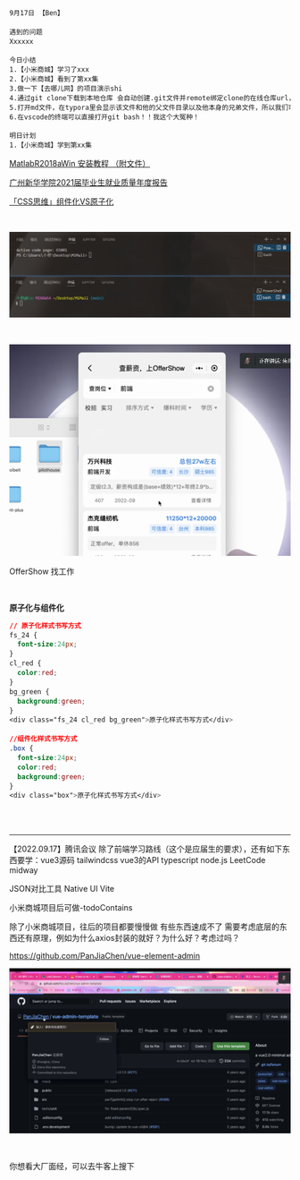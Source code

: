 ```html
9月17日 【Ben】

遇到的问题
Xxxxxx

今日小结
1.【小米商城】学习了xxx
2.【小米商城】看到了第xx集
3.做一下【去哪儿网】的项目演示shi
4.通过git clone下载到本地仓库 会自动创建.git文件并remote绑定clone的在线仓库url，这样就不用自己手动git init和git remote 很方便
5.打开md文件，在typora里会显示该文件和他的父文件目录以及他本身的兄弟文件，所以我们可以把笔记的md文件建在根目录下，这样可以方便的打开整个项目文件夹
6.在vscode的终端可以直接打开git bash！！我这个大冤种！

明日计划
1.【小米商城】学到第xx集
```

[MatlabR2018aWin 安装教程 （附文件）](https://blog.csdn.net/weixin_45322373/article/details/122565250)

[广州新华学院2021届毕业生就业质量年度报告](http://js.bysjy.com.cn/default/quality_report/pdf.html?fileUrl=https://yun-campus-res.oss-cn-shenzhen.aliyuncs.com/document/1640941769-3160.pdf)

[「CSS思维」组件化VS原子化](https://zhuanlan.zhihu.com/p/39476410)

​	

![打开git bash在vscode终端](9月17日.assets/image-20220917175623237.png)

​	

![image-20220917155958557](9月17日.assets/image-20220917155958557.png)

OfferShow 找工作

​	

**原子化与组件化**

```css
// 原子化样式书写方式
fs_24 {
  font-size:24px;
}
cl_red {
  color:red;
}
bg_green {
  background:green;
}
<div class="fs_24 cl_red bg_green">原子化样式书写方式</div>
 
//组件化样式书写方式
.box { 
  font-size:24px;
  color:red;
  background:green;
}
<div class="box">原子化样式书写方式</div>
 
```

​	

---------------------------
【2022.09.17】腾讯会议
除了前端学习路线（这个是应届生的要求），还有如下东西要学：vue3源码 tailwindcss vue3的API typescript node.js LeetCode midway

JSON对比工具
Native UI
Vite

小米商城项目后可做-todoContains

除了小米商城项目，往后的项目都要慢慢做 有些东西速成不了 需要考虑底层的东西还有原理，例如为什么axios封装的就好？为什么好？考虑过吗？

https://github.com/PanJiaChen/vue-element-admin

![image-20220917162507387](9月17日.assets/image-20220917162507387.png)

​	

你想看大厂面经，可以去牛客上搜下

